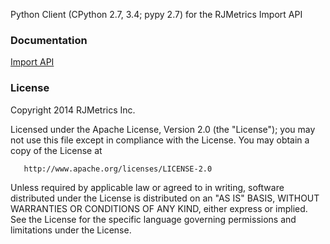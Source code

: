 Python Client (CPython 2.7, 3.4; pypy 2.7) for the RJMetrics Import API

### Documentation

[Import API](http://developers.rjmetrics.com/api.html)

### License

   Copyright 2014 RJMetrics Inc.

   Licensed under the Apache License, Version 2.0 (the "License");
   you may not use this file except in compliance with the License.
   You may obtain a copy of the License at

       http://www.apache.org/licenses/LICENSE-2.0

   Unless required by applicable law or agreed to in writing, software
   distributed under the License is distributed on an "AS IS" BASIS,
   WITHOUT WARRANTIES OR CONDITIONS OF ANY KIND, either express or implied.
   See the License for the specific language governing permissions and
   limitations under the License.
